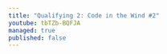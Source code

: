 ```yaml
---
title: "Qualifying 2: Code in the Wind #2"
youtube: tbTZb-BQFJA
managed: true
published: false
---
```

